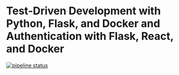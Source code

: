 # Test-Driven Development with Python, Flask, and Docker and Authentication with Flask, React, and Docker

[![pipeline status](https://gitlab.com/testdriven2/flask-tdd-docker/badges/master/pipeline.svg)](https://gitlab.com/testdriven2/flask-tdd-docker/commits/master)
